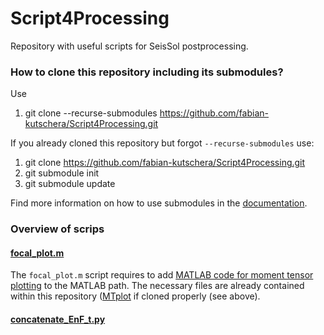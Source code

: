 # Script4Processing
Repository with useful scripts for SeisSol postprocessing.

### How to clone this repository including its submodules?

Use
1. git clone --recurse-submodules https://github.com/fabian-kutschera/Script4Processing.git

If you already cloned this repository but forgot `--recurse-submodules` use:
1. git clone https://github.com/fabian-kutschera/Script4Processing.git
2. git submodule init
3. git submodule update

Find more information on how to use submodules in the [documentation](https://git-scm.com/book/en/v2/Git-Tools-Submodules).

### Overview of scrips
#### [focal_plot.m](./focal_plot.m)
The `focal_plot.m` script requires to add [MATLAB code for moment tensor plotting](https://github.com/djpugh/MTplot) to the MATLAB path. The necessary files are already contained within this repository ([MTplot](./MTplot) if cloned properly (see above).

#### [concatenate_EnF_t.py](./concatenate_EnF_t.py)
